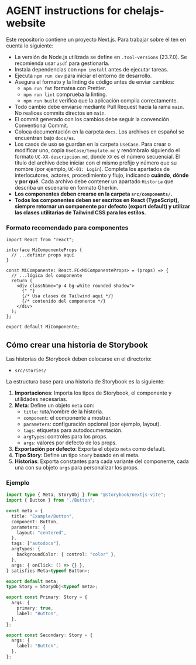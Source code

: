 # AGENT instructions for chelajs-website

Este repositorio contiene un proyecto Next.js. Para trabajar sobre él ten en cuenta lo siguiente:

- La versión de Node.js utilizada se define en `.tool-versions` (23.7.0). Se recomienda usar `asdf` para gestionarla.
- Instala dependencias con `npm install` antes de ejecutar tareas.
- Ejecuta `npm run dev` para iniciar el entorno de desarrollo.
- Asegura el formato y la linting de código antes de enviar cambios:
  - `npm run fmt` formatea con Prettier.
  - `npm run lint` comprueba la linting.
  - `npm run build` verifica que la aplicación compila correctamente.
- Todo cambio debe enviarse mediante Pull Request hacia la rama `main`. No realices commits directos en `main`.
- El commit generado con los cambios debe seguir la convención Conventional Commit.
- Coloca documentación en la carpeta `docs`. Los archivos en español se encuentran bajo `docs/es`.
- Los casos de uso se guardan en la carpeta `UseCase`. Para crear o modificar uno,
  copia `UseCase/template.md` y renómbralo siguiendo el formato `UC-XX-descripcion.md`,
  donde `XX` es el número secuencial. El título del archivo debe iniciar con el
  mismo prefijo y número que su nombre (por ejemplo, `UC-01: Login`).
  Completa los apartados de interlocutores, actores, procedimiento y flujo,
  indicando **cuándo**, **dónde** y **por qué**.
  Cada archivo debe contener un apartado `Historia` que describa un escenario en formato Gherkin.
- **Los componentes deben crearse en la carpeta `src/components/`.**
- **Todos los componentes deben ser escritos en React (TypeScript), siempre retornar un componente por defecto (export default) y utilizar las clases utilitarias de Tailwind CSS para los estilos.**

### Formato recomendado para componentes

```tsx
import React from "react";

interface MiComponenteProps {
  // ...definir props aquí
}

const MiComponente: React.FC<MiComponenteProps> = (props) => {
  // ...lógica del componente
  return (
    <div className="p-4 bg-white rounded shadow">
      {" "}
      {/* Usa clases de Tailwind aquí */}
      {/* contenido del componente */}
    </div>
  );
};

export default MiComponente;
```

## Cómo crear una historia de Storybook

Las historias de Storybook deben colocarse en el directorio:

- `src/stories/`

La estructura base para una historia de Storybook es la siguiente:

1. **Importaciones**: Importa los tipos de Storybook, el componente y utilidades necesarias.
2. **Meta**: Define un objeto `meta` con:
   - `title`: ruta/nombre de la historia.
   - `component`: el componente a mostrar.
   - `parameters`: configuración opcional (por ejemplo, layout).
   - `tags`: etiquetas para autodocumentación.
   - `argTypes`: controles para los props.
   - `args`: valores por defecto de los props.
3. **Exportación por defecto**: Exporta el objeto `meta` como default.
4. **Tipo Story**: Define un tipo `Story` basado en el meta.
5. **Historias**: Exporta constantes para cada variante del componente, cada una con su objeto `args` para personalizar los props.

### Ejemplo

```typescript
import type { Meta, StoryObj } from "@storybook/nextjs-vite";
import { Button } from "./Button";

const meta = {
  title: "Example/Button",
  component: Button,
  parameters: {
    layout: "centered",
  },
  tags: ["autodocs"],
  argTypes: {
    backgroundColor: { control: "color" },
  },
  args: { onClick: () => {} },
} satisfies Meta<typeof Button>;

export default meta;
type Story = StoryObj<typeof meta>;

export const Primary: Story = {
  args: {
    primary: true,
    label: "Button",
  },
};

export const Secondary: Story = {
  args: {
    label: "Button",
  },
};
```
